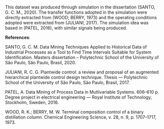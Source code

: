 This dataset was produced through simulation in the dissertation (SANTO, G. C. M., 2020). The transfer functions adopted in the simulation were directly extracted from (WOOD; BERRY, 1973) and the operating conditions adopted were extracted from (JULIANI, 2017). The simulation idea was based in (PATEL, 2016), with similar signals being produced.

**References**:


SANTO, G. C. M. Data Mining Techniques Applied to Historical Data of Industrial Processes as a Tool to Find Time Intervals Suitable for System Identification. Masters dissertation – Polytechnic School of the University of São Paulo, São Paulo, Brasil, 2020.

JULIANI, R. C. G. Plantwide control: a review and proposal of an augmented hierarchical plantwide control design technique. Thesis — Polytechnic School of the University of São Paulo, São Paulo, Brasil, 2017.

PATEL, A. Data Mining of Process Data in Mutlivariable Systems. 606–610 p. Degree project in electrical engineering — Royal Institute of Technology, Stockholm, Sweden, 2016.

WOOD, R. K.; BERRY, M. W. Terminal composition control of a binary distillation column. Chemical Engineering Science, v. 28, n. 9, p. 1707–1717, 1973.